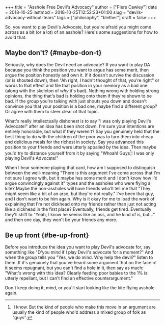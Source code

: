 +++
title = "Asshole Free Devil's Advocacy"
author = ["Piers Cawley"]
date = 2018-10-25
lastmod = 2018-10-25T12:52:23+01:00
slug = "devils-advocacy-without-tears"
tags = ["philosophy", "blether"]
draft = false
+++

So, you want to play Devil's Advocate, but you're afraid you might come across as a bit (or a lot) of an asshole? Here's some suggestions for how to avoid that.

<!--more-->


## Maybe don't? {#maybe-don-t}

Seriously, why does the Devil need an advocate? If you want to play DA because you think the position you want to argue has some merit, then argue the position honestly and own it. If it doesn't survive the discussion (or is shouted down), then "Ah right, I hadn't thought of that, you're right" or words to that effect and file that position in your memory as a bad one (along with the skeleton of _why_ it's bad). Nothing wrong with holding strong opinions, the thing that's bad is holding onto them if they're shown to be bad. If the group you're talking with just shouts you down and doesn't convince you that your position is a bad one, maybe find a different group? Or agree with them to steer clear of that topic.

What's really intellectually dishonest is to say "I was only playing Devil's Advocate!" after an idea has been shot down. I'm sure your intentions are entirely honorable, but what if they weren't? Say you genuinely held that the best thing to do with the children of the poor was to turn them into cheap and delicious meals for the richest in society. Say you advanced this position to your friends and were utterly appalled by the idea. Then maybe you'd try to distance yourself from it by saying "Whoah! Guys[^fn:1]! I was only playing Devil's Advocate!"

When I hear someone playing that card, how am I supposed to distinguish between the well-meaning "There is this argument I've come across that I'm not sure I agree with, but it maybe has some merit and I don't know how I'd argue convincingly against it" types and the assholes who were flying a kite? Maybe the non-assholes will have friends who'll tell me that "They might seem like a bit of an arse, but they're not really." I've been that guy, and I don't want to be him again. Why is it okay for me to load the work of explaining that I'm not dickhead onto my friends rather than just not acting like a dickhead in the first place? Eventually, friends get tired. Eventually they'll shift to "Yeah, I know he seems like an ass, and he kind of is, but..." and then one day, they won't be your friends any more.


## Be up front {#be-up-front}

Before you introduce the idea you want to play Devil's advocate for, say something like "D'you mind if I play Devil's advocate for a moment?" And when the group tells you "Yes, we do mind. Why help the devil?" listen to them. If it's genuinely that you've heard some argument that on the face of it seems repugnant, but you can't find a hole in it, then say as much: "What's wrong with this idea? Clearly feeding poor babies to the 1% is utterly repellant, but I can't find an effective counterargument."

Don't keep doing it, mind, or you'll start looking like the kite flying asshole again.

[^fn:1]: ​ I know. But the kind of people who make this move in an argument are usually the kind of people who'd address a mixed group of folk as "guys".
